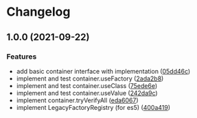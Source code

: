 # Changelog

## 1.0.0 (2021-09-22)

### Features

- add basic container interface with implementation ([05dd46c](https://github.com/AVykhrystyuk/try-di/commit/05dd46c283afbb2b5152fa8626d034c7ce84d23d))
- implement and test container.useFactory ([2ada2b8](https://github.com/AVykhrystyuk/try-di/commit/2ada2b8566cc22a599ef302a468004c1e590c725))
- implement and test container.useClass ([75ede6e](https://github.com/AVykhrystyuk/try-di/commit/75ede6e957cbdf63b77a70e8b37c4e8ac474f2c9))
- implement and test container.useValue ([242da9c](https://github.com/AVykhrystyuk/try-di/commit/242da9c1725774dff3d9d6ca81c0916e0de9016f))
- implement container.tryVerifyAll ([eda6067](https://github.com/AVykhrystyuk/try-di/commit/eda606713e2fe2b2b8947210bd96b7d082ab79cc))
- implement LegacyFactoryRegistry (for es5) ([400a419](https://github.com/AVykhrystyuk/try-di/commit/400a419d95084a8dece9aee988a4a50eb560a6bc))
